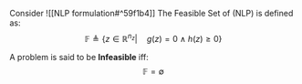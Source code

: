 Consider ![[NLP formulation#^59f1b4]]
The Feasible Set of (NLP) is defined as:
$$\mathbb{F}\triangleq \{z\in \mathbb{R}^{n_{z}} | \quad g(z) = 0 ~ \wedge ~h(z) \geq 0 \}$$




A problem is said to be **Infeasible** iff:
$$\mathbb{F} = \emptyset$$
